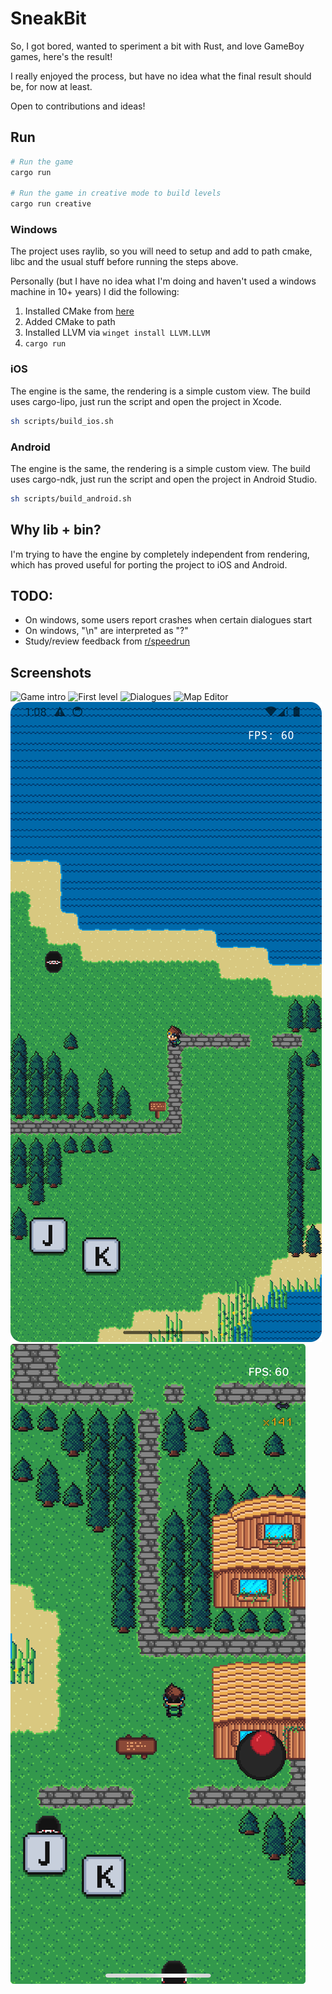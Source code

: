 # SneakBit

So, I got bored, wanted to speriment a bit with Rust, and love GameBoy games, here's the result!

I really enjoyed the process, but have no idea what the final result should be, for now at least.

Open to contributions and ideas!

## Run
```bash
# Run the game
cargo run

# Run the game in creative mode to build levels
cargo run creative
```

### Windows
The project uses raylib, so you will need to setup and add to path cmake, libc and the usual stuff before running the steps above.

Personally (but I have no idea what I'm doing and haven't used a windows machine in 10+ years) I did the following:
1. Installed CMake from [here](https://cmake.org/download/)
2. Added CMake to path
3. Installed LLVM via `winget install LLVM.LLVM`
4. `cargo run` 

### iOS
The engine is the same, the rendering is a simple custom view.
The build uses cargo-lipo, just run the script and open the project in Xcode.
```bash
sh scripts/build_ios.sh
```

### Android
The engine is the same, the rendering is a simple custom view.
The build uses cargo-ndk, just run the script and open the project in Android Studio.
```bash
sh scripts/build_android.sh
```

## Why lib + bin?
I'm trying to have the engine by completely independent from rendering, which has proved useful for porting the project to iOS and Android.

## TODO:
- On windows, some users report crashes when certain dialogues start
- On windows, "\n" are interpreted as "?"
- Study/review feedback from [r/speedrun](https://www.reddit.com/r/speedrun/comments/1gfjpyq/as_a_game_dev_what_can_i_do_to_make_my_game_more/)

## Screenshots
![Game intro](docs/1.png)
![First level](docs/2.png)
![Dialogues](docs/4.png)
![Map Editor](docs/6.png)
![Android](docs/android.png)
![iOS](docs/ios.jpeg)